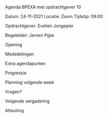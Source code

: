 Agenda BPEXA met opdrachtgever 10

Datum: 24-11-2021 Locatie: Zoom Tijdstip: 09:00

Opdrachtgever: Evelien Jongepier

Begeleider: Jeroen Pijpe

Opening

Mededelingen

Extra agendapunten

Progressie

Planning volgende week

Vragen?

Volgende vergadering

Afsluiting
